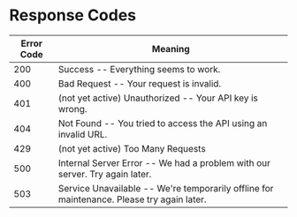 # Response Codes

Error Code | Meaning
---------- | -------
200 | Success -- Everything seems to work.
400 | Bad Request -- Your request is invalid.
401 | (not yet active) Unauthorized -- Your API key is wrong.
404 | Not Found -- You tried to access the API using an invalid URL.
429 | (not yet active) Too Many Requests
500 | Internal Server Error -- We had a problem with our server. Try again later.
503 | Service Unavailable -- We're temporarily offline for maintenance. Please try again later.
